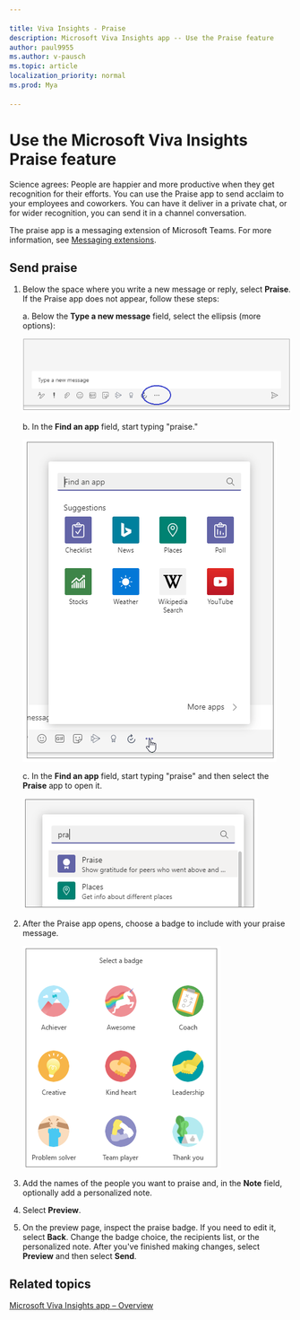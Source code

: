 ```yaml
---

title: Viva Insights - Praise 
description: Microsoft Viva Insights app -- Use the Praise feature
author: paul9955
ms.author: v-pausch
ms.topic: article
localization_priority: normal 
ms.prod: Mya

---
```


# Use the Microsoft Viva Insights Praise feature 

<!-- THIS CONTENT IS FROM https://support.microsoft.com/en-us/office/send-praise-to-people-50f26b47-565f-40fe-8642-5ca2a5ed261e?ui=en-US&amp;rs=en-US&amp;ad=US -->

Science agrees: People are happier and more productive when they get recognition for their efforts. You can use the Praise app to send acclaim to your employees and coworkers. You can have it deliver in a private chat, or for wider recognition, you can send it in a channel conversation. 

The praise app is a messaging extension of Microsoft Teams. For more information, see [Messaging extensions](https://docs.microsoft.com/microsoftteams/platform/messaging-extensions/what-are-messaging-extensions).

## Send praise 

1. Below the space where you write a new message or reply, select **Praise**. If the Praise app does not appear, follow these steps:

   a. Below the **Type a new message** field, select the ellipsis (more options):
   
   ![Ellipsis](images/type-new-msg.png)
   
   b. In the **Find an app** field, start typing "praise." 
   
   ![Find an app field](images/find-an-app.png)

   c. In the **Find an app** field, start typing "praise" and then select the **Praise** app to open it.  
   
   ![Select icon for Praise app](images/find-app-praise.png)   

2. After the Praise app opens, choose a badge to include with your praise message.

   ![Choose badge](images/praise-badges.png)

3. Add the names of the people you want to praise and, in the **Note** field, optionally add a personalized note.

4. Select **Preview**.

5. On the preview page, inspect the praise badge. If you need to edit it, select **Back**. Change the badge choice, the recipients list, or the personalized note. After you've finished making changes, select **Preview** and then select **Send**.

## Related topics

[Microsoft Viva Insights app &ndash; Overview](teams-app.md)

 
